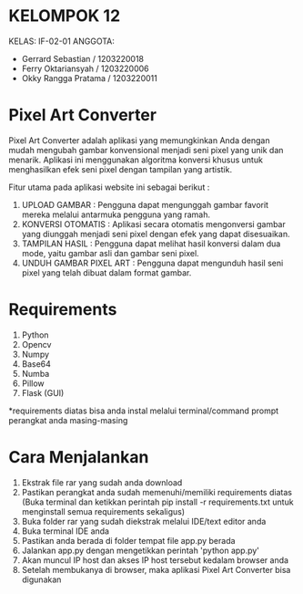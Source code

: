 # KELOMPOK 12
KELAS: IF-02-01
ANGGOTA: 
- Gerrard Sebastian / 1203220018
- Ferry Oktariansyah / 1203220006
- Okky Rangga Pratama / 1203220011

# Pixel Art Converter
Pixel Art Converter adalah aplikasi yang memungkinkan Anda dengan mudah mengubah gambar konvensional menjadi seni pixel yang unik dan menarik. Aplikasi ini menggunakan algoritma konversi khusus untuk menghasilkan efek seni pixel dengan tampilan yang artistik.

Fitur utama pada aplikasi website ini sebagai berikut :
1. UPLOAD GAMBAR :
Pengguna dapat mengunggah gambar favorit mereka melalui antarmuka pengguna yang ramah.
2. KONVERSI OTOMATIS : 
Aplikasi secara otomatis mengonversi gambar yang diunggah menjadi seni pixel dengan efek yang dapat disesuaikan.
3. TAMPILAN HASIL :
Pengguna dapat melihat hasil konversi dalam dua mode, yaitu gambar asli dan gambar seni pixel.
4. UNDUH GAMBAR PIXEL ART :
Pengguna dapat mengunduh hasil seni pixel yang telah dibuat dalam format gambar.

# Requirements
1. Python
2. Opencv
3. Numpy
4. Base64
5. Numba
6. Pillow
7. Flask (GUI)

*requirements diatas bisa anda instal melalui terminal/command prompt perangkat anda masing-masing

# Cara Menjalankan
1. Ekstrak file rar yang sudah anda download
2. Pastikan perangkat anda sudah memenuhi/memiliki requirements diatas (Buka terminal dan ketikkan perintah pip install -r requirements.txt
untuk menginstall semua requirements sekaligus)
3. Buka folder rar yang sudah diekstrak melalui IDE/text editor anda
4. Buka terminal IDE anda
5. Pastikan anda berada di folder tempat file app.py berada
6. Jalankan app.py dengan mengetikkan perintah 'python app.py'
7. Akan muncul IP host dan akses IP host tersebut kedalam browser anda
8. Setelah membukanya di browser, maka aplikasi Pixel Art Converter bisa digunakan
